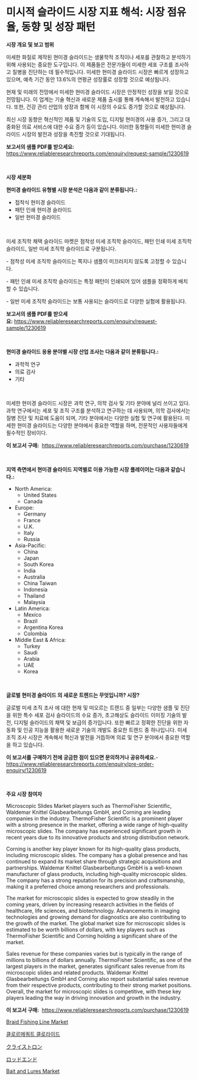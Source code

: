 <p><h1>미시적 슬라이드 시장 지표 해석: 시장 점유율, 동향 및 성장 패턴</h1></p><p><strong>시장 개요 및 보고 범위</strong></p>
<p><p>미세한 화질로 제작된 현미경 슬라이드는 생물학적 조직이나 세포를 관찰하고 분석하기 위해 사용되는 중요한 도구입니다. 이 제품들은 전문가들이 미세한 세포 구조를 조사하고 질병을 진단하는 데 필수적입니다. 미세한 현미경 슬라이드 시장은 빠르게 성장하고 있으며, 예측 기간 동안 13.6%의 연평균 성장률로 성장할 것으로 예상됩니다.</p><p>현재 및 미래의 전망에서 미세한 현미경 슬라이드 시장은 안정적인 성장을 보일 것으로 전망됩니다. 이 업계는 기술 혁신과 새로운 제품 출시를 통해 계속해서 발전하고 있습니다. 또한, 건강 관리 산업의 성장과 함께 이 시장의 수요도 증가할 것으로 예상됩니다.</p><p>최신 시장 동향은 혁신적인 제품 및 기술의 도입, 디지털 현미경의 사용 증가, 그리고 대중화된 의료 서비스에 대한 수요 증가 등이 있습니다. 이러한 동향들이 미세한 현미경 슬라이드 시장의 발전과 성장을 촉진할 것으로 기대됩니다.</p></p>
<p><strong>보고서의 샘플 PDF를 받으세요:</strong> <a href="https://www.reliableresearchreports.com/enquiry/request-sample/1230619">https://www.reliableresearchreports.com/enquiry/request-sample/1230619</a></p>
<p>&nbsp;</p>
<p><strong>시장 세분화</strong></p>
<p><strong>현미경 슬라이드 유형별 시장 분석은 다음과 같이 분류됩니다.:</strong></p>
<p><ul><li>접착식 현미경 슬라이드</li><li>패턴 인쇄 현미경 슬라이드</li><li>일반 현미경 슬라이드</li></ul></p>
<p>&nbsp;</p>
<p><p>미세 조직학 채택 슬라이드 마켓은 점착성 미세 조직학 슬라이드, 패턴 인쇄 미세 조직학 슬라이드, 일반 미세 조직학 슬라이드로 구분됩니다. </p><p>- 점착성 미세 조직학 슬라이드는 쪽지나 샘플이 미끄러지지 않도록 고정할 수 있습니다.</p><p>- 패턴 인쇄 미세 조직학 슬라이드는 특정 패턴이 인쇄되어 있어 샘플을 정확하게 배치할 수 있습니다.</p><p>- 일반 미세 조직학 슬라이드는 보통 사용되는 슬라이드로 다양한 실험에 활용됩니다.</p></p>
<p><strong>보고서의 샘플 PDF를 받으세요:</strong>&nbsp;<a href="https://www.reliableresearchreports.com/enquiry/request-sample/1230619">https://www.reliableresearchreports.com/enquiry/request-sample/1230619</a></p>
<p>&nbsp;</p>
<p><strong> 현미경 슬라이드 응용 분야별 시장 산업 조사는 다음과 같이 분류됩니다.:</strong></p>
<p><ul><li>과학적 연구</li><li>의료 검사</li><li>기타</li></ul></p>
<p>&nbsp;</p>
<p><p>미세한 현미경 슬라이드 시장은 과학 연구, 의학 검사 및 기타 분야에 널리 쓰이고 있다. 과학 연구에서는 세포 및 조직 구조를 분석하고 연구하는 데 사용되며, 의학 검사에서는 질병 진단 및 치료에 도움이 되며, 기타 분야에서는 다양한 실험 및 연구에 활용된다. 미세한 현미경 슬라이드는 다양한 분야에서 중요한 역할을 하며, 전문적인 사용자들에게 필수적인 장비이다.</p></p>
<p><strong>이 보고서 구매:</strong>&nbsp; <a href="https://www.reliableresearchreports.com/purchase/1230619">https://www.reliableresearchreports.com/purchase/1230619</a></p>
<p>&nbsp;</p>
<p><strong>지역 측면에서 현미경 슬라이드 지역별로 이용 가능한 시장 플레이어는 다음과 같습니다.:</strong></p>
<p><ul>
    <li>
        North America:
        <ul>
            <li>United States</li>
            <li>Canada</li>
        </ul>
    </li>
    <li>
        Europe:
        <ul>
            <li>Germany</li>
            <li>France</li>
            <li>U.K.</li>
            <li>Italy</li>
            <li>Russia</li>
        </ul>
    </li>
    <li>
        Asia-Pacific:
        <ul>
            <li>China</li>
            <li>Japan</li>
            <li>South Korea</li>
            <li>India</li>
            <li>Australia</li>
            <li>China Taiwan</li>
            <li>Indonesia</li>
            <li>Thailand</li>
            <li>Malaysia</li>
        </ul>
    </li>
    <li>
        Latin America:
        <ul>
            <li>Mexico</li>
            <li>Brazil</li>
            <li>Argentina Korea</li>
            <li>Colombia</li>
        </ul>
    </li>
    <li>
        Middle East & Africa:
        <ul>
            <li>Turkey</li>
            <li>Saudi</li>
            <li>Arabia</li>
            <li>UAE</li>
            <li>Korea</li>
        </ul>
    </li>
    </ul></p>
<p>&nbsp;</p>
<p><strong>글로벌 현미경 슬라이드 의 새로운 트렌드는 무엇입니까? 시장?</strong></p>
<p><p>글로벌 미세 조직 조사 에 대한 현재 및 떠오르는 트렌드 중 일부는 다양한 샘플 및 진단을 위한 특수 세포 검사 슬라이드의 수요 증가, 초고해상도 슬라이드 이미징 기술의 발전, 디지털 슬라이드의 채택 및 보급의 증가입니다. 또한 빠르고 정확한 진단을 위한 자동화 및 인공 지능을 활용한 새로운 기술의 개발도 중요한 트렌드 중 하나입니다. 미세 조직 조사 시장은 계속해서 혁신과 발전을 거듭하며 의료 및 연구 분야에서 중요한 역할을 하고 있습니다.</p></p>
<p><strong>이 보고서를 구매하기 전에 궁금한 점이 있으면 문의하거나 공유하세요.</strong>- <a href="https://www.reliableresearchreports.com/enquiry/pre-order-enquiry/1230619">https://www.reliableresearchreports.com/enquiry/pre-order-enquiry/1230619</a></p>
<p>&nbsp;</p>
<p><strong>주요 시장 참여자</strong></p>
<p><p>Microscopic Slides Market players such as ThermoFisher Scientific, Waldemar Knittel Glasbearbeitungs GmbH, and Corning are leading companies in the industry. ThermoFisher Scientific is a prominent player with a strong presence in the market, offering a wide range of high-quality microscopic slides. The company has experienced significant growth in recent years due to its innovative products and strong distribution network.</p><p>Corning is another key player known for its high-quality glass products, including microscopic slides. The company has a global presence and has continued to expand its market share through strategic acquisitions and partnerships. Waldemar Knittel Glasbearbeitungs GmbH is a well-known manufacturer of glass products, including high-quality microscopic slides. The company has a strong reputation for its precision and craftsmanship, making it a preferred choice among researchers and professionals.</p><p>The market for microscopic slides is expected to grow steadily in the coming years, driven by increasing research activities in the fields of healthcare, life sciences, and biotechnology. Advancements in imaging technologies and growing demand for diagnostics are also contributing to the growth of the market. The global market size for microscopic slides is estimated to be worth billions of dollars, with key players such as ThermoFisher Scientific and Corning holding a significant share of the market.</p><p>Sales revenue for these companies varies but is typically in the range of millions to billions of dollars annually. ThermoFisher Scientific, as one of the largest players in the market, generates significant sales revenue from its microscopic slides and related products. Waldemar Knittel Glasbearbeitungs GmbH and Corning also report substantial sales revenue from their respective products, contributing to their strong market positions. Overall, the market for microscopic slides is competitive, with these key players leading the way in driving innovation and growth in the industry.</p></p>
<p><strong>이 보고서 구매:</strong>&nbsp;&nbsp;<a href="https://www.reliableresearchreports.com/purchase/1230619">https://www.reliableresearchreports.com/purchase/1230619</a></p>
<p><p><a href="https://github.com/Krish2023na/Market-Research-Report-List-3/blob/main/braid-fishing-line-market.md">Braid Fishing Line Market</a></p><p><a href="https://github.com/vsr06p4p49/Market-Research-Report-List-1/blob/main/12727483644.md">클로르메쿼트 클로라이드</a></p><p><a href="https://github.com/cbigkbh02719/Market-Research-Report-List-1/blob/main/16977334041.md">クライストロン</a></p><p><a href="https://github.com/mreklxf44233/Market-Research-Report-List-1/blob/main/77738304040.md">ロッドエンド</a></p><p><a href="https://github.com/RickHolmes3/Market-Research-Report-List-4/blob/main/bait-and-lures-market.md">Bait and Lures Market</a></p></p>
